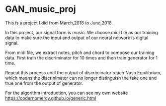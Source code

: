 # GAN_music_proj

This is a project I did from March,2018 to June,2018.

In this project, our signal form is music. We choose midi file as our training data to make sure the input and output of our neural network is digital signal. 

From midi file, we extract notes, pitch and chord to compose our training data. First train the discriminator for 10 times and then train generator for 1 time. 

Repeat this process until the output of discriminator reach Nash Equilibrium, which means the discrinimator can no longer distinguish the fake one and true one from the output of generator.

For the algorithm introduction, you can see my own website https://codernomercy.github.io/generic.html
